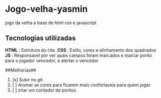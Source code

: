 # Jogo-velha-yasmin
jogo da velha a base de html css e javascript
## Tecnologias utilizadas 
**HTML** : Estrutura do cite.
**CSS** : Estilo, cores e alinhamento dos quadrados
**JS** : Responsavel por ver quais campos foram marcados e marcar ponto para o jogador vencedor, e alertar o vencedor 

##Melhorias## 
1. [x] Subir no git.
2. [ ] Arumar as cores para ficarem mais confortaveis para quem jogar.
3. [ ] criar um contador de pontos.
